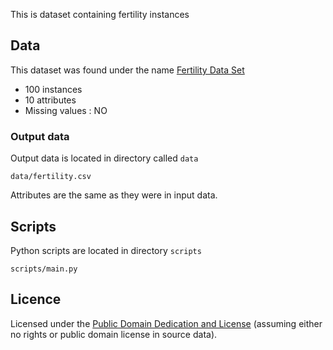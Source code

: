 This is dataset containing fertility instances

## Data

This dataset was found under the name [Fertility Data Set](https://archive.ics.uci.edu/ml/datasets/Fertility)

* 100 instances
* 10 attributes
* Missing values : NO

### Output data

Output data is located in directory called `data`

`data/fertility.csv`

Attributes are the same as they were in input data.

## Scripts

Python scripts are located in directory `scripts`

`scripts/main.py`

## Licence
Licensed under the [Public Domain Dedication and License][pddl] (assuming
either no rights or public domain license in source data).

[pddl]: http://opendatacommons.org/licenses/pddl/1.0/